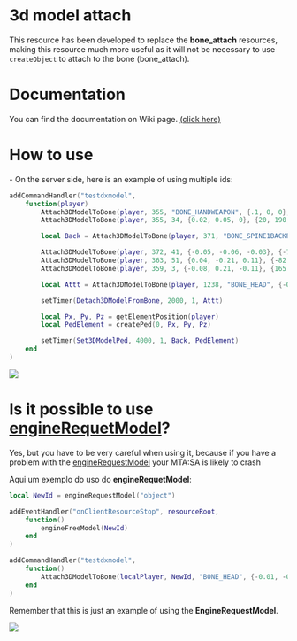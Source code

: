 # 3d model attach
This resource has been developed to replace the **bone_attach** resources, making this resource much more useful as it will not be necessary to use `createObject` to attach to the bone (bone_attach). 

# Documentation
You can find the documentation on Wiki page. [(click here)](https://github.com/lynconsix/mtasa-3d-model-attach/wiki)

# How to use
\- On the server side, here is an example of using multiple ids:

```lua
addCommandHandler("testdxmodel", 
	function(player)
		Attach3DModelToBone(player, 355, "BONE_HANDWEAPON", {.1, 0, 0}, {0, 0, 0})
		Attach3DModelToBone(player, 355, 34, {0.02, 0.05, 0}, {20, 190, 190})

		local Back = Attach3DModelToBone(player, 371, "BONE_SPINE1BACKPACK", {0, -.15, 0}, {0, 90, 0})

		Attach3DModelToBone(player, 372, 41, {-0.05, -0.06, -0.03}, {-72, 10.8, 25.2})
		Attach3DModelToBone(player, 363, 51, {0.04, -0.21, 0.11}, {-82.8, -86.4, 0})
		Attach3DModelToBone(player, 359, 3, {-0.08, 0.21, -0.11}, {165.6, 147.6, 0})

		local Attt = Attach3DModelToBone(player, 1238, "BONE_HEAD", {-0.01, -0.29, 0.08}, {75.6, 0, 0}, {.5, .5, .5})

		setTimer(Detach3DModelFromBone, 2000, 1, Attt)

		local Px, Py, Pz = getElementPosition(player)
		local PedElement = createPed(0, Px, Py, Pz)

		setTimer(Set3DModelPed, 4000, 1, Back, PedElement)
	end
)
```

<img src="https://i.imgur.com/BpsS9Ra.png">

# Is it possible to use [engineRequetModel](https://wiki.multitheftauto.com/wiki/EngineRequestModel)?
Yes, but you have to be very careful when using it, because if you have a problem with the [engineRequestModel](https://wiki.multitheftauto.com/wiki/EngineRequestModel) your MTA:SA is likely to crash

Aqui um exemplo do uso do **engineRequetModel**:

```lua
local NewId = engineRequestModel("object")

addEventHandler("onClientResourceStop", resourceRoot, 
	function()
		engineFreeModel(NewId)
	end
)

addCommandHandler("testdxmodel", 
	function()
		Attach3DModelToBone(localPlayer, NewId, "BONE_HEAD", {-0.01, -0.29, 0.08}, {75.6, 0, 0}, {.5, .5, .5})
	end
)
```

Remember that this is just an example of using the **EngineRequestModel**.

<img src="https://i.imgur.com/aC9swWA.png">